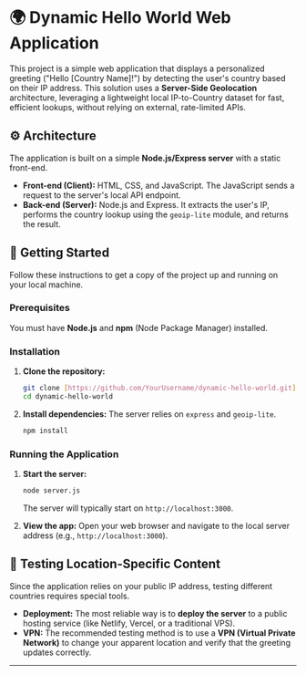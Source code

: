 # 🌍 Dynamic Hello World Web Application

This project is a simple web application that displays a personalized greeting ("Hello [Country Name]!") by detecting the user's country based on their IP address. This solution uses a **Server-Side Geolocation** architecture, leveraging a lightweight local IP-to-Country dataset for fast, efficient lookups, without relying on external, rate-limited APIs.

## ⚙️ Architecture

The application is built on a simple **Node.js/Express server** with a static front-end.

* **Front-end (Client):** HTML, CSS, and JavaScript. The JavaScript sends a request to the server's local API endpoint.
* **Back-end (Server):** Node.js and Express. It extracts the user's IP, performs the country lookup using the `geoip-lite` module, and returns the result.

## 🚀 Getting Started

Follow these instructions to get a copy of the project up and running on your local machine.

### Prerequisites

You must have **Node.js** and **npm** (Node Package Manager) installed.

### Installation

1.  **Clone the repository:**
    ```bash
    git clone [https://github.com/YourUsername/dynamic-hello-world.git](https://github.com/YourUsername/dynamic-hello-world.git)
    cd dynamic-hello-world
    ```

2.  **Install dependencies:**
    The server relies on `express` and `geoip-lite`.
    ```bash
    npm install
    ```

### Running the Application

1.  **Start the server:**
    ```bash
    node server.js
    ```
    The server will typically start on `http://localhost:3000`.

2.  **View the app:**
    Open your web browser and navigate to the local server address (e.g., `http://localhost:3000`).

## 🧪 Testing Location-Specific Content

Since the application relies on your public IP address, testing different countries requires special tools.

* **Deployment:** The most reliable way is to **deploy the server** to a public hosting service (like Netlify, Vercel, or a traditional VPS).
* **VPN:** The recommended testing method is to use a **VPN (Virtual Private Network)** to change your apparent location and verify that the greeting updates correctly.

---